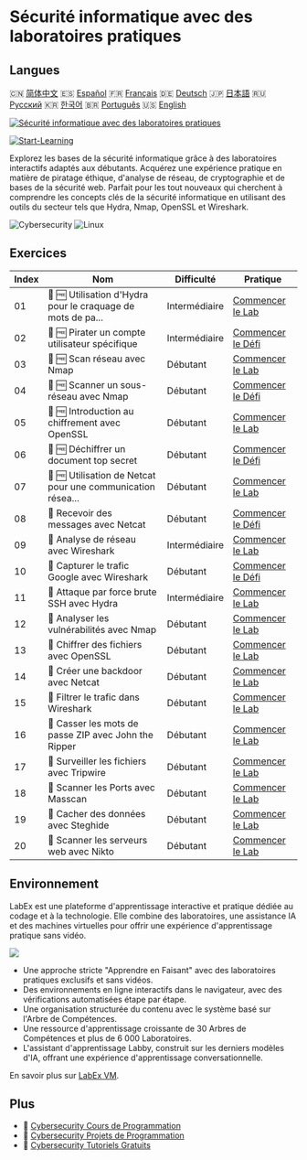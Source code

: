# Sécurité informatique avec des laboratoires pratiques

## Langues

🇨🇳 [简体中文](README_zh.md) 🇪🇸 [Español](README_es.md) 🇫🇷 [Français](README_fr.md) 🇩🇪 [Deutsch](README_de.md) 🇯🇵 [日本語](README_ja.md) 🇷🇺 [Русский](README_ru.md) 🇰🇷 [한국어](README_ko.md) 🇧🇷 [Português](README_pt.md) 🇺🇸 [English](README.md) 

[![Sécurité informatique avec des laboratoires pratiques](https://cover-creator.labex.io/cybersecurity-labs-for-beginners.png?lang=fr)](https://labex.io/fr/courses/cybersecurity-labs-for-beginners)

[![Start-Learning](https://img.shields.io/badge/Start-Learning-whitesmoke?style=for-the-badge)](https://labex.io/fr/courses/cybersecurity-labs-for-beginners)

Explorez les bases de la sécurité informatique grâce à des laboratoires interactifs adaptés aux débutants. Acquérez une expérience pratique en matière de piratage éthique, d'analyse de réseau, de cryptographie et de bases de la sécurité web. Parfait pour les tout nouveaux qui cherchent à comprendre les concepts clés de la sécurité informatique en utilisant des outils du secteur tels que Hydra, Nmap, OpenSSL et Wireshark.

![Cybersecurity](https://img.shields.io/badge/Cybersecurity-whitesmoke?style=for-the-badge&logo=cybersecurity)
![Linux](https://img.shields.io/badge/Linux-whitesmoke?style=for-the-badge&logo=linux)


## Exercices

|   Index | Nom                                                         | Difficulté    | Pratique                                                                                                                                |
|---------|-------------------------------------------------------------|---------------|-----------------------------------------------------------------------------------------------------------------------------------------|
|      01 | 📖 🆓 Utilisation d'Hydra pour le craquage de mots de pa... | Intermédiaire | <a target='_blank' href='https://labex.io/fr/tutorials/linux-using-hydra-to-crack-passwords-415960'>Commencer le Lab</a>                |
|      02 | 🎯 🆓 Pirater un compte utilisateur spécifique              | Intermédiaire | <a target='_blank' href='https://labex.io/fr/tutorials/linux-cracking-a-specific-user-account-415951'>Commencer le Défi</a>             |
|      03 | 📖 🆓 Scan réseau avec Nmap                                 | Débutant      | <a target='_blank' href='https://labex.io/fr/tutorials/nmap-network-scanning-with-nmap-415959'>Commencer le Lab</a>                     |
|      04 | 🎯 🆓 Scanner un sous-réseau avec Nmap                      | Débutant      | <a target='_blank' href='https://labex.io/fr/tutorials/nmap-scanning-subnet-with-nmap-415954'>Commencer le Défi</a>                     |
|      05 | 📖 🆓 Introduction au chiffrement avec OpenSSL              | Débutant      | <a target='_blank' href='https://labex.io/fr/tutorials/linux-introduction-to-encryption-with-openssl-415957'>Commencer le Lab</a>       |
|      06 | 🎯 🆓 Déchiffrer un document top secret                     | Débutant      | <a target='_blank' href='https://labex.io/fr/tutorials/linux-decrypting-top-secret-document-415952'>Commencer le Défi</a>               |
|      07 | 📖 🆓 Utilisation de Netcat pour une communication résea... | Débutant      | <a target='_blank' href='https://labex.io/fr/tutorials/linux-using-netcat-for-simple-network-communication-415961'>Commencer le Lab</a> |
|      08 | 🎯  Recevoir des messages avec Netcat                       | Débutant      | <a target='_blank' href='https://labex.io/fr/tutorials/linux-receive-messages-using-netcat-415953'>Commencer le Défi</a>                |
|      09 | 📖  Analyse de réseau avec Wireshark                        | Intermédiaire | <a target='_blank' href='https://labex.io/fr/tutorials/wireshark-network-analysis-with-wireshark-415958'>Commencer le Lab</a>           |
|      10 | 🎯  Capturer le trafic Google avec Wireshark                | Débutant      | <a target='_blank' href='https://labex.io/fr/tutorials/wireshark-capture-google-traffic-with-wireshark-415948'>Commencer le Défi</a>    |
|      11 | 📖  Attaque par force brute SSH avec Hydra                  | Intermédiaire | <a target='_blank' href='https://labex.io/fr/tutorials/hydra-brute-force-ssh-in-hydra-549926'>Commencer le Lab</a>                      |
|      12 | 📖  Analyser les vulnérabilités avec Nmap                   | Débutant      | <a target='_blank' href='https://labex.io/fr/tutorials/nmap-scan-vulnerabilities-in-nmap-549947'>Commencer le Lab</a>                   |
|      13 | 📖  Chiffrer des fichiers avec OpenSSL                      | Débutant      | <a target='_blank' href='https://labex.io/fr/tutorials/linux-encrypt-files-in-openssl-549935'>Commencer le Lab</a>                      |
|      14 | 📖  Créer une backdoor avec Netcat                          | Débutant      | <a target='_blank' href='https://labex.io/fr/tutorials/linux-build-a-backdoor-in-netcat-549927'>Commencer le Lab</a>                    |
|      15 | 📖  Filtrer le trafic dans Wireshark                        | Débutant      | <a target='_blank' href='https://labex.io/fr/tutorials/wireshark-filter-traffic-in-wireshark-549939'>Commencer le Lab</a>               |
|      16 | 📖  Casser les mots de passe ZIP avec John the Ripper       | Débutant      | <a target='_blank' href='https://labex.io/fr/tutorials/hydra-crack-zip-passwords-in-john-the-ripper-549930'>Commencer le Lab</a>        |
|      17 | 📖  Surveiller les fichiers avec Tripwire                   | Débutant      | <a target='_blank' href='https://labex.io/fr/tutorials/monitor-files-in-tripwire-549943'>Commencer le Lab</a>                           |
|      18 | 📖  Scanner les Ports avec Masscan                          | Débutant      | <a target='_blank' href='https://labex.io/fr/tutorials/nmap-scan-ports-with-masscan-549946'>Commencer le Lab</a>                        |
|      19 | 📖  Cacher des données avec Steghide                        | Débutant      | <a target='_blank' href='https://labex.io/fr/tutorials/hide-data-in-steghide-549941'>Commencer le Lab</a>                               |
|      20 | 📖  Scanner les serveurs web avec Nikto                     | Débutant      | <a target='_blank' href='https://labex.io/fr/tutorials/nmap-scan-web-servers-in-nikto-549948'>Commencer le Lab</a>                      |

## Environnement

LabEx est une plateforme d'apprentissage interactive et pratique dédiée au codage et à la technologie. Elle combine des laboratoires, une assistance IA et des machines virtuelles pour offrir une expérience d'apprentissage pratique sans vidéo.

![](https://tutorial-screenshot.getvm.io/images/vm-1725247253.png)

- Une approche stricte "Apprendre en Faisant" avec des laboratoires pratiques exclusifs et sans vidéos.
- Des environnements en ligne interactifs dans le navigateur, avec des vérifications automatisées étape par étape.
- Une organisation structurée du contenu avec le système basé sur l'Arbre de Compétences.
- Une ressource d'apprentissage croissante de 30 Arbres de Compétences et plus de 6 000 Laboratoires.
- L'assistant d'apprentissage Labby, construit sur les derniers modèles d'IA, offrant une expérience d'apprentissage conversationnelle.

En savoir plus sur [LabEx VM](https://support.labex.io/using-labex/virtual-machine).

## Plus

- 🔗 [Cybersecurity Cours de Programmation](https://github.com/labex-labs/awesome-programming-courses)
- 🔗 [Cybersecurity Projets de Programmation](https://github.com/labex-labs/awesome-programming-projects)
- 🔗 [Cybersecurity Tutoriels Gratuits](https://github.com/labex-labs/cybersecurity-free-tutorials)

